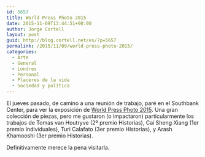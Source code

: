```yaml
---
id: 5657
title: World Press Photo 2015
date: 2015-11-09T13:44:51+00:00
author: Jorge Cortell
layout: post
guid: http://blog.cortell.net/es/?p=5657
permalink: /2015/11/09/world-press-photo-2015/
categories:
  - Arte
  - General
  - Londres
  - Personal
  - Placeres de la vida
  - Sociedad y polí­tica
---
```

El jueves pasado, de camino a una reunión de trabajo, paré en el Southbank Center, para ver la exposición de [World Press Photo 2015](http://www.worldpressphoto.org/collection/photo/2015). Una gran colección de piezas, pero me gustaron (o impactaron) particularmente los trabajos de Tomas van Houtryve (2º premio Historias), Cai Sheng Xiang (1er premio Individuales), Turi Calafato (3er premio Historias), y Arash Khamooshi (3er premio Historias).

Definitivamente merece la pena visitarla.